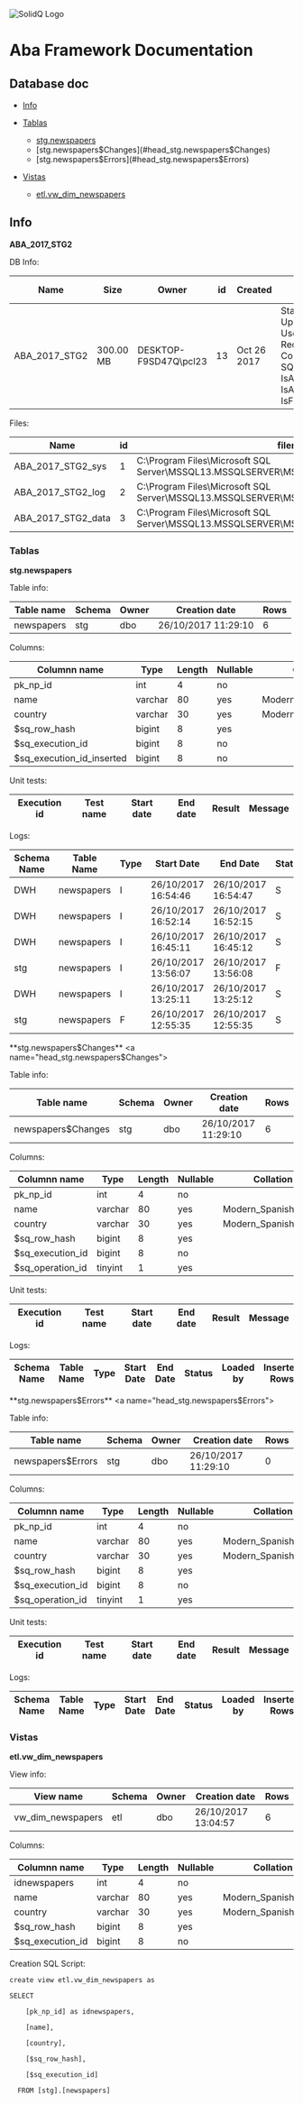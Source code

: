 ![SolidQ Logo](http://www.solidq.com/wp-content/uploads/2015/06/Logo-SolidQ-Web.gif "Logo Title Text 1")
# Aba Framework Documentation
## Database doc

* [Info](#head_info)
* [Tablas](#head_tablas)
  * [stg.newspapers](#head_stg.newspapers)
  * [stg.newspapers$Changes](#head_stg.newspapers$Changes)
  * [stg.newspapers$Errors](#head_stg.newspapers$Errors)
  
* [Vistas](#head_vistas)
  * [etl.vw_dim_newspapers](#head_etl.vw_dim_newspapers)
  

## Info <a name="head_info"></a>
**ABA_2017_STG2**

DB Info:

| Name | Size | Owner | id | Created | Status | Compatibility level |
| ---- | ---- | ----- | -- | ------- | ------ | ------------------- |
| ABA_2017_STG2 |     300.00 MB| DESKTOP-F9SD47Q\pcl23| 13| Oct 26 2017 | Status=ONLINE, Updateability=READ_WRITE, UserAccess=MULTI_USER, Recovery=SIMPLE, Version=852, Collation=Modern_Spanish_CI_AS, SQLSortOrder=0, IsAutoCreateStatistics, IsAutoUpdateStatistics, IsFullTextEnabled | 130 |

Files:

| Name | id | filename | filegroup | size | maxsize | growth |
| ---- | -- | -------- | --------- | ---- | ------- | ------ |
| ABA_2017_STG2_sys | 1 | C:\Program Files\Microsoft SQL Server\MSSQL13.MSSQLSERVER\MSSQL\DATA\ABA_2017_STG2_sys.mdf | PRIMARY | 102400 KB | Unlimited | 0 KB |
| ABA_2017_STG2_log | 2 | C:\Program Files\Microsoft SQL Server\MSSQL13.MSSQLSERVER\MSSQL\DATA\ABA_2017_STG2_log.ldf |  | 102400 KB | 2147483648 KB | 102400 KB |
| ABA_2017_STG2_data | 3 | C:\Program Files\Microsoft SQL Server\MSSQL13.MSSQLSERVER\MSSQL\DATA\ABA_2017_STG2_data.ndf | SECONDARY | 102400 KB | Unlimited | 102400 KB |

### Tablas <a name="head_tablas"></a>

**stg.newspapers** <a name="head_stg.newspapers"></a>

Table info:

| Table name | Schema | Owner | Creation date | Rows |
| ---------- | ------ | ----- | ------------- | ---- |
| newspapers | stg | dbo | 26/10/2017 11:29:10 | 6 |

Columns:

| Columnn name | Type | Length | Nullable | Collation | TrimTrailingBlanks |
| ------------ | ---- | ------ | -------- | --------- | ------------------ |
| pk_np_id | int | 4 | no |  | (n/a) |
| name | varchar | 80 | yes | Modern_Spanish_CI_AS | no |
| country | varchar | 30 | yes | Modern_Spanish_CI_AS | no |
| $sq_row_hash | bigint | 8 | yes |  | (n/a) |
| $sq_execution_id | bigint | 8 | no |  | (n/a) |
| $sq_execution_id_inserted | bigint | 8 | no |  | (n/a) |


Unit tests:

| Execution id | Test name | Start date | End date | Result | Message |
| ------------ | --------- | ---------- | -------- | ------ | ------- |

Logs:

| Schema Name | Table Name | Type | Start Date | End Date | Status | Loaded by | Inserted Rows | Updated Rows | Deleted Rows |
| ----------- | ---------- | ---- | ---------- | -------- | ------ | --------- | ------------- | ------------ | ------------ |
| DWH | newspapers | I | 26/10/2017 16:54:46 | 26/10/2017 16:54:47 | S | MicrosoftAccount\pcl23ua@gmail.com | 6 | 0 | 0 |
| DWH | newspapers | I | 26/10/2017 16:52:14 | 26/10/2017 16:52:15 | S | MicrosoftAccount\pcl23ua@gmail.com | 0 | 0 | 0 |
| DWH | newspapers | I | 26/10/2017 16:45:11 | 26/10/2017 16:45:12 | S | MicrosoftAccount\pcl23ua@gmail.com | 6 | 0 | 0 |
| stg | newspapers | I | 26/10/2017 13:56:07 | 26/10/2017 13:56:08 | F | MicrosoftAccount\pcl23ua@gmail.com | 6 | 0 | 0 |
| DWH | newspapers | I | 26/10/2017 13:25:11 | 26/10/2017 13:25:12 | S | MicrosoftAccount\pcl23ua@gmail.com | 6 | 0 | 0 |
| stg | newspapers | F | 26/10/2017 12:55:35 | 26/10/2017 12:55:35 | S | MicrosoftAccount\pcl23ua@gmail.com | 6 | 0 |  |

**stg.newspapers$Changes** <a name="head_stg.newspapers$Changes"></a>

Table info:

| Table name | Schema | Owner | Creation date | Rows |
| ---------- | ------ | ----- | ------------- | ---- |
| newspapers$Changes | stg | dbo | 26/10/2017 11:29:10 | 6 |

Columns:

| Columnn name | Type | Length | Nullable | Collation | TrimTrailingBlanks |
| ------------ | ---- | ------ | -------- | --------- | ------------------ |
| pk_np_id | int | 4 | no |  | (n/a) |
| name | varchar | 80 | yes | Modern_Spanish_CI_AS | no |
| country | varchar | 30 | yes | Modern_Spanish_CI_AS | no |
| $sq_row_hash | bigint | 8 | yes |  | (n/a) |
| $sq_execution_id | bigint | 8 | no |  | (n/a) |
| $sq_operation_id | tinyint | 1 | yes |  | (n/a) |


Unit tests:

| Execution id | Test name | Start date | End date | Result | Message |
| ------------ | --------- | ---------- | -------- | ------ | ------- |

Logs:

| Schema Name | Table Name | Type | Start Date | End Date | Status | Loaded by | Inserted Rows | Updated Rows | Deleted Rows |
| ----------- | ---------- | ---- | ---------- | -------- | ------ | --------- | ------------- | ------------ | ------------ |

**stg.newspapers$Errors** <a name="head_stg.newspapers$Errors"></a>

Table info:

| Table name | Schema | Owner | Creation date | Rows |
| ---------- | ------ | ----- | ------------- | ---- |
| newspapers$Errors | stg | dbo | 26/10/2017 11:29:10 | 0 |

Columns:

| Columnn name | Type | Length | Nullable | Collation | TrimTrailingBlanks |
| ------------ | ---- | ------ | -------- | --------- | ------------------ |
| pk_np_id | int | 4 | no |  | (n/a) |
| name | varchar | 80 | yes | Modern_Spanish_CI_AS | no |
| country | varchar | 30 | yes | Modern_Spanish_CI_AS | no |
| $sq_row_hash | bigint | 8 | yes |  | (n/a) |
| $sq_execution_id | bigint | 8 | no |  | (n/a) |
| $sq_operation_id | tinyint | 1 | yes |  | (n/a) |


Unit tests:

| Execution id | Test name | Start date | End date | Result | Message |
| ------------ | --------- | ---------- | -------- | ------ | ------- |

Logs:

| Schema Name | Table Name | Type | Start Date | End Date | Status | Loaded by | Inserted Rows | Updated Rows | Deleted Rows |
| ----------- | ---------- | ---- | ---------- | -------- | ------ | --------- | ------------- | ------------ | ------------ |


### Vistas <a name="head_vistas"></a>

**etl.vw_dim_newspapers** <a name="head_etl.vw_dim_newspapers"></a>

View info:

| View name | Schema | Owner | Creation date | Rows |
| --------- | ------ | ----- | ------------- | ---- |
| vw_dim_newspapers | etl | dbo | 26/10/2017 13:04:57 | 6 |

Columns:

| Columnn name | Type | Length | Nullable | Collation | TrimTrailingBlanks |
| ------------ | ---- | ------ | -------- | --------- | ------------------ |
| idnewspapers | int | 4 | no |  | (n/a) |
| name | varchar | 80 | yes | Modern_Spanish_CI_AS | no |
| country | varchar | 30 | yes | Modern_Spanish_CI_AS | no |
| $sq_row_hash | bigint | 8 | yes |  | (n/a) |
| $sq_execution_id | bigint | 8 | no |  | (n/a) |


Creation SQL Script:
```
create view etl.vw_dim_newspapers as

SELECT 

	[pk_np_id] as idnewspapers,

	[name],

	[country],

	[$sq_row_hash],

	[$sq_execution_id]

  FROM [stg].[newspapers]

```
</br>


